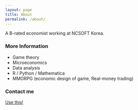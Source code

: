 ```yaml
---
layout: page
title: About
permalink: /about/
---
```


A B-rated economist working at NCSOFT Korea. 

### More Information

* Game theory 
* Microeconomics 
* Data analysis 
* R / Python / Mathematica 
* MMORPG (economic design of game, Real-money trading) 

### Contact me

[Use this!](mailto:anarinsk@gmail.com)
